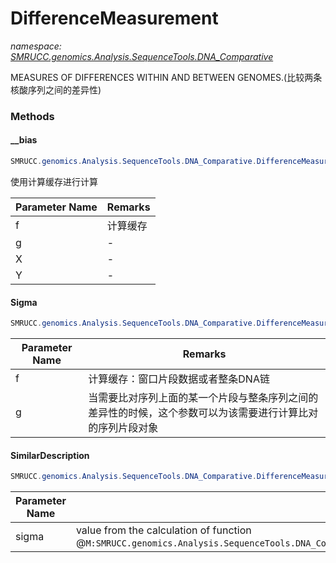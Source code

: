 ﻿# DifferenceMeasurement
_namespace: [SMRUCC.genomics.Analysis.SequenceTools.DNA_Comparative](./index.md)_

MEASURES OF DIFFERENCES WITHIN AND BETWEEN GENOMES.(比较两条核酸序列之间的差异性)



### Methods

#### __bias
```csharp
SMRUCC.genomics.Analysis.SequenceTools.DNA_Comparative.DifferenceMeasurement.__bias(SMRUCC.genomics.Analysis.SequenceTools.DNA_Comparative.NucleicAcid,SMRUCC.genomics.Analysis.SequenceTools.DNA_Comparative.NucleicAcid,SMRUCC.genomics.SequenceModel.NucleotideModels.DNA,SMRUCC.genomics.SequenceModel.NucleotideModels.DNA)
```
使用计算缓存进行计算

|Parameter Name|Remarks|
|--------------|-------|
|f|计算缓存|
|g|-|
|X|-|
|Y|-|


#### Sigma
```csharp
SMRUCC.genomics.Analysis.SequenceTools.DNA_Comparative.DifferenceMeasurement.Sigma(SMRUCC.genomics.Analysis.SequenceTools.DNA_Comparative.NucleicAcid,SMRUCC.genomics.SequenceModel.NucleotideModels.NucleicAcid)
```


|Parameter Name|Remarks|
|--------------|-------|
|f|计算缓存：窗口片段数据或者整条DNA链|
|g|当需要比对序列上面的某一个片段与整条序列之间的差异性的时候，这个参数可以为该需要进行计算比对的序列片段对象|


#### SimilarDescription
```csharp
SMRUCC.genomics.Analysis.SequenceTools.DNA_Comparative.DifferenceMeasurement.SimilarDescription(System.Double)
```


|Parameter Name|Remarks|
|--------------|-------|
|sigma|value from the calculation of function @``M:SMRUCC.genomics.Analysis.SequenceTools.DNA_Comparative.DifferenceMeasurement.Sigma(SMRUCC.genomics.Analysis.SequenceTools.DNA_Comparative.NucleicAcid,SMRUCC.genomics.Analysis.SequenceTools.DNA_Comparative.NucleicAcid)``|



